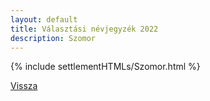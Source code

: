 ```yaml
---
layout: default
title: Választási névjegyzék 2022
description: Szomor
---
```


{% include settlementHTMLs/Szomor.html %}

[Vissza](./)